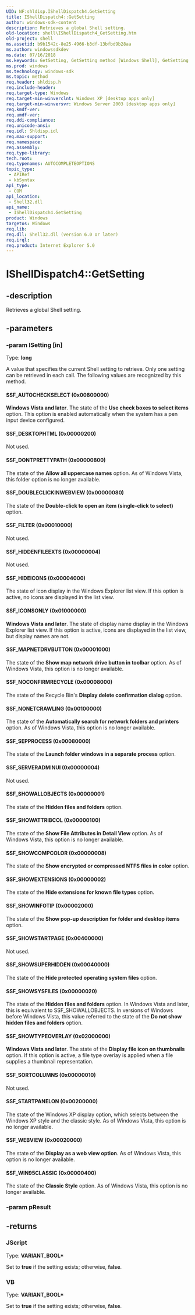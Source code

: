 ```yaml
---
UID: NF:shldisp.IShellDispatch4.GetSetting
title: IShellDispatch4::GetSetting
author: windows-sdk-content
description: Retrieves a global Shell setting.
old-location: shell\IShellDispatch4_GetSetting.htm
old-project: shell
ms.assetid: b9b1542c-8e25-4966-b3df-13bfbd9b28aa
ms.author: windowssdkdev
ms.date: 07/16/2018
ms.keywords: GetSetting, GetSetting method [Windows Shell], GetSetting method [Windows Shell],IShellDispatch4 object, IShellDispatch4 object [Windows Shell],GetSetting method, IShellDispatch4.GetSetting, IShellDispatch4::GetSetting, SSF_AUTOCHECKSELECT, SSF_DESKTOPHTML, SSF_DONTPRETTYPATH, SSF_DOUBLECLICKINWEBVIEW, SSF_FILTER, SSF_HIDDENFILEEXTS, SSF_HIDEICONS, SSF_ICONSONLY, SSF_MAPNETDRVBUTTON, SSF_NOCONFIRMRECYCLE, SSF_NONETCRAWLING, SSF_SEPPROCESS, SSF_SERVERADMINUI, SSF_SHOWALLOBJECTS, SSF_SHOWATTRIBCOL, SSF_SHOWCOMPCOLOR, SSF_SHOWEXTENSIONS, SSF_SHOWINFOTIP, SSF_SHOWSTARTPAGE, SSF_SHOWSUPERHIDDEN, SSF_SHOWSYSFILES, SSF_SHOWTYPEOVERLAY, SSF_SORTCOLUMNS, SSF_STARTPANELON, SSF_WEBVIEW, SSF_WIN95CLASSIC, _shell_IShellDispatch4_GetSetting, shell.IShellDispatch4_GetSetting
ms.prod: windows
ms.technology: windows-sdk
ms.topic: method
req.header: shldisp.h
req.include-header: 
req.target-type: Windows
req.target-min-winverclnt: Windows XP [desktop apps only]
req.target-min-winversvr: Windows Server 2003 [desktop apps only]
req.kmdf-ver: 
req.umdf-ver: 
req.ddi-compliance: 
req.unicode-ansi: 
req.idl: Shldisp.idl
req.max-support: 
req.namespace: 
req.assembly: 
req.type-library: 
tech.root: 
req.typenames: AUTOCOMPLETEOPTIONS
topic_type:
 - APIRef
 - kbSyntax
api_type:
 - COM
api_location:
 - Shell32.dll
api_name:
 - IShellDispatch4.GetSetting
product: Windows
targetos: Windows
req.lib: 
req.dll: Shell32.dll (version 6.0 or later)
req.irql: 
req.product: Internet Explorer 5.0
---
```


# IShellDispatch4::GetSetting


## -description


Retrieves a global Shell setting.


## -parameters




### -param lSetting [in]

Type: <b>long</b>

A value that specifies the current Shell setting to retrieve. Only one setting can be retrieved in each call. The following values are recognized by this method.



#### SSF_AUTOCHECKSELECT (0x00800000)

<b>Windows Vista and later</b>. The state of the <b>Use check boxes to select items</b> option. This option is enabled automatically when the system has a pen input device configured.



#### SSF_DESKTOPHTML (0x00000200)

Not used.



#### SSF_DONTPRETTYPATH (0x00000800)

The state of the <b>Allow all uppercase names</b> option. As of Windows Vista, this folder option is no longer available.



#### SSF_DOUBLECLICKINWEBVIEW (0x00000080)

The state of the <b>Double-click to open an item (single-click to select)</b> option.



#### SSF_FILTER (0x00010000)

Not used.



#### SSF_HIDDENFILEEXTS (0x00000004)

Not used.



#### SSF_HIDEICONS (0x00004000)

The state of icon display in the Windows Explorer list view. If this option is active, no icons are displayed in the list view.



#### SSF_ICONSONLY (0x01000000)

<b>Windows Vista and later</b>. The state of display name display in the Windows Explorer list view. If this option is active, icons are displayed in the list view, but display names are not.



#### SSF_MAPNETDRVBUTTON (0x00001000)

The state of the <b>Show map network drive button in toolbar</b> option. As of Windows Vista, this option is no longer available.



#### SSF_NOCONFIRMRECYCLE (0x00008000)

The state of the Recycle Bin's <b>Display delete confirmation dialog</b> option.



#### SSF_NONETCRAWLING (0x00100000)

The state of the <b>Automatically search for network folders and printers</b> option. As of Windows Vista, this option is no longer available.



#### SSF_SEPPROCESS (0x00080000)

The state of the <b>Launch folder windows in a separate process</b> option.



#### SSF_SERVERADMINUI (0x00000004)

Not used.



#### SSF_SHOWALLOBJECTS (0x00000001)

The state of the <b>Hidden files and folders</b> option.



#### SSF_SHOWATTRIBCOL (0x00000100)

The state of the <b>Show File Attributes in Detail View</b> option. As of Windows Vista, this option is no longer available.



#### SSF_SHOWCOMPCOLOR (0x00000008)

The state of the <b>Show encrypted or compressed NTFS files in color</b> option.



#### SSF_SHOWEXTENSIONS (0x00000002)

The state of the <b>Hide extensions for known file types</b> option.



#### SSF_SHOWINFOTIP (0x00002000)

The state of the <b>Show pop-up description for folder and desktop items</b> option.



#### SSF_SHOWSTARTPAGE (0x00400000)

Not used.



#### SSF_SHOWSUPERHIDDEN (0x00040000)

The state of the <b>Hide protected operating system files</b> option.



#### SSF_SHOWSYSFILES (0x00000020)

The state of the <b>Hidden files and folders</b> option. In Windows Vista and later, this is equivalent to SSF_SHOWALLOBJECTS. In versions of Windows before Windows Vista, this value referred to the state of the <b>Do not show hidden files and folders</b> option.



#### SSF_SHOWTYPEOVERLAY (0x02000000)

<b>Windows Vista and later</b>. The state of the <b>Display file icon on thumbnails</b> option. If this option is active, a file type overlay is applied when a file supplies a thumbnail representation.



#### SSF_SORTCOLUMNS (0x00000010)

Not used.



#### SSF_STARTPANELON (0x00200000)

The state of the Windows XP display option, which selects between the Windows XP style and the classic style. As of Windows Vista, this option is no longer available.



#### SSF_WEBVIEW (0x00020000)

The state of the <b>Display as a web view option</b>. As of Windows Vista, this option is no longer available.



#### SSF_WIN95CLASSIC (0x00000400)

The state of the <b>Classic Style</b> option. As of Windows Vista, this option is no longer available.


### -param pResult






## -returns



<h3>JScript</h3>
Type: <b>VARIANT_BOOL*</b>

Set to <b>true</b> if the setting exists; otherwise, <b>false</b>.

<h3>VB</h3>
Type: <b>VARIANT_BOOL*</b>

Set to <b>true</b> if the setting exists; otherwise, <b>false</b>.



